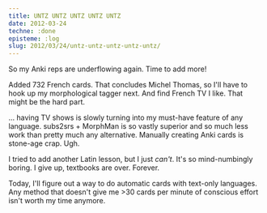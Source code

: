 ```yaml
---
title: UNTZ UNTZ UNTZ UNTZ UNTZ
date: 2012-03-24
techne: :done
episteme: :log
slug: 2012/03/24/untz-untz-untz-untz-untz/
---
```


So my Anki reps are underflowing again. Time to add more!

Added 732 French cards. That concludes Michel Thomas, so I'll have to hook up my morphological tagger next. And find French TV I like. That might be the hard part.

... having TV shows is slowly turning into my must-have feature of any language. subs2srs + MorphMan is so vastly superior and so much less work than pretty much any alternative. Manually creating Anki cards is stone-age crap. Ugh.

I tried to add another Latin lesson, but I just *can't*. It's so mind-numbingly boring. I give up, textbooks are over. Forever.

Today, I'll figure out a way to do automatic cards with text-only languages. Any method that doesn't give me >30 cards per minute of conscious effort isn't worth my time anymore.